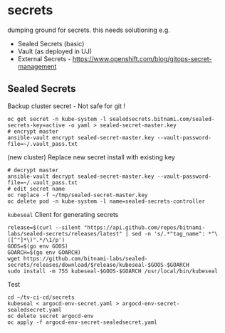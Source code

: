 # secrets

dumping ground for secrets. this needs solutioning e.g.

- Sealed Secrets (basic)
- Vault (as deployed in UJ)
- External Secrets - https://www.openshift.com/blog/gitops-secret-management

## Sealed Secrets

Backup cluster secret - Not safe for git !
```
oc get secret -n kube-system -l sealedsecrets.bitnami.com/sealed-secrets-key=active -o yaml > sealed-secret-master.key
# encrypt master
ansible-vault encrypt sealed-secret-master.key --vault-password-file=~/.vault_pass.txt
```

(new cluster) Replace new secret install with existing key
```
# decrypt master
ansible-vault decrypt sealed-secret-master.key --vault-password-file=~/.vault_pass.txt
# edit secret name
oc replace -f ~/tmp/sealed-secret-master.key
oc delete pod -n kube-system -l name=sealed-secrets-controller
```

`kubeseal` Client for generating secrets
```
release=$(curl --silent "https://api.github.com/repos/bitnami-labs/sealed-secrets/releases/latest" | sed -n 's/.*"tag_name": *"\([^"]*\)".*/\1/p')
GOOS=$(go env GOOS)
GOARCH=$(go env GOARCH)
wget https://github.com/bitnami-labs/sealed-secrets/releases/download/$release/kubeseal-$GOOS-$GOARCH
sudo install -m 755 kubeseal-$GOOS-$GOARCH /usr/local/bin/kubeseal
```

Test
```
cd ~/tv-ci-cd/secrets
kubeseal < argocd-env-secret.yaml > argocd-env-secret-sealedsecret.yaml
oc delete secret argocd-env
oc apply -f argocd-env-secret-sealedsecret.yaml
```
